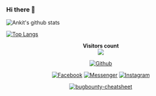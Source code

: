 ### Hi there 👋

<!--
**Ankit3k/Ankit3k** is a ✨ _special_ ✨ repository because its `README.md` (this file) appears on your GitHub profile.
-->
![Ankit's github stats](https://github-readme-stats.vercel.app/api?username=Ankit3k&show_icons=true&theme=radical)

[![Top Langs](https://github-readme-stats.vercel.app/api/top-langs/?username=Ankit3k)](https://github.com/Ankit3k)


<!--
- 🔭 I’m currently working as a Student
- 🌱 I’m currently learning.
- 👯 I’m looking to collaborate on ...
- 🤔 I’m looking for help with ...
- 💬 Ask me about ...
- 📫 How to reach me: ...
- 😄 Pronouns: ...
- ⚡ Fun fact: ...
-->

<p align="center"> 
  <b>Visitors count</b><br>
  <img src="https://profile-counter.glitch.me/Ankit3k/count.svg" />
</p>

<p align="center">
<a href="https://github.com/Ankit3k"><img title="Github" src="https://img.shields.io/badge/Github-Ankit3k-blue?style=for-the-badge&logo=github"></a>
<!--
hh
-->
<p align="center">
<a href="https://fb.com/anonalmighty"><img title="Facebook" src="https://img.shields.io/badge/Facebook-red?style=for-the-badge&logo=facebook"></a>
<a href="https://m.me/anonalmighty"><img title="Messenger" src="https://img.shields.io/badge/Messenger-red?style=for-the-badge&logo=messenger"></a>
<a href="https://www.instagram.com/ankitkumars3"><img title="Instagram" src="https://img.shields.io/badge/INSTAGRAM-purple?style=for-the-badge&logo=instagram"></a>


<p align="center">
<a href="https://github.com/Ankit3k/bugbounty-cheatsheet"><img title="bugbounty-cheatsheet" src="https://github-readme-stats.vercel.app/api/pin/?username=Ankit3k&repo=bugbounty-cheatsheet&theme=dark"></a>

